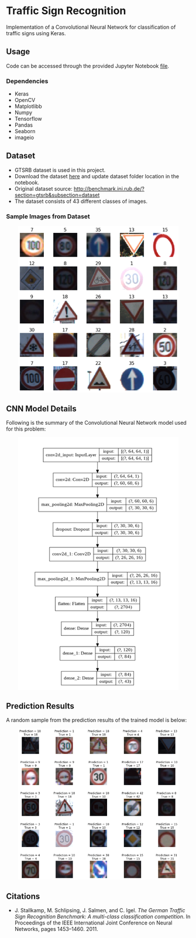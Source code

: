 # Traffic Sign Recognition

Implementation of a Convolutional Neural Network for classification of traffic signs using Keras.

## Usage
Code can be accessed through the provided Jupyter Notebook [file](https://github.com/asadbinkhalid/Traffic-Sign-Recognition/blob/master/Traffic%20Sign%20Recognition.ipynb).
### Dependencies
- Keras
- OpenCV
- Matplotlibb
- Numpy
- Tensorflow
- Pandas
- Seaborn
- imageio

## Dataset
- GTSRB dataset is used in this project.
- Download the dataset [here](https://drive.google.com/drive/folders/1F2F7ZK62CHLIZWoOjEx-2T9OmWb96eDy?usp=sharing) and update dataset folder location in the notebook.
- Original dataset source: <http://benchmark.ini.rub.de/?section=gtsrb&subsection=dataset>
- The dataset consists of 43 different classes of images.

### Sample Images from Dataset
<p align="center">
  <img width="440" alt="a" src="https://github.com/asadbinkhalid/Traffic-Sign-Recognition/blob/master/Dataset%20Sample.png?raw=true">
</p>

## CNN Model Details
Following is the summary of the Convolutional Neural Network model used for this problem:
<p align="center">
  <img width="440" alt="a" src="https://github.com/asadbinkhalid/Traffic-Sign-Recognition/blob/master/CNN%20Model.png">
</p>

## Prediction Results
A random sample from the prediction results of the trained model is below:
<p align="center">
  <img width="440" alt="a" src="https://github.com/asadbinkhalid/Traffic-Sign-Recognition/blob/master/Prediction.png">
</p>

## Citations
- J. Stallkamp, M. Schlipsing, J. Salmen, and C. Igel. _The German Traffic Sign Recognition Benchmark: A multi-class classification competition_. In Proceedings of the IEEE International Joint Conference on Neural Networks, pages 1453–1460. 2011.
